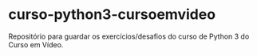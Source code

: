 # curso-python3-cursoemvideo
Repositório para guardar os exercícios/desafios do curso de Python 3 do Curso em Vídeo.
